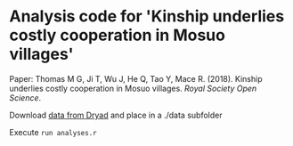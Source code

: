 # Analysis code for 'Kinship underlies costly cooperation in Mosuo villages'

Paper: Thomas M G, Ji T, Wu J, He Q, Tao Y, Mace R. (2018). Kinship underlies costly cooperation in Mosuo villages. *Royal Society Open Science*. 

Download [data from Dryad](https://datadryad.org//resource/doi:10.5061/dryad.q24m6) and place in a ./data subfolder

Execute `run analyses.r`
